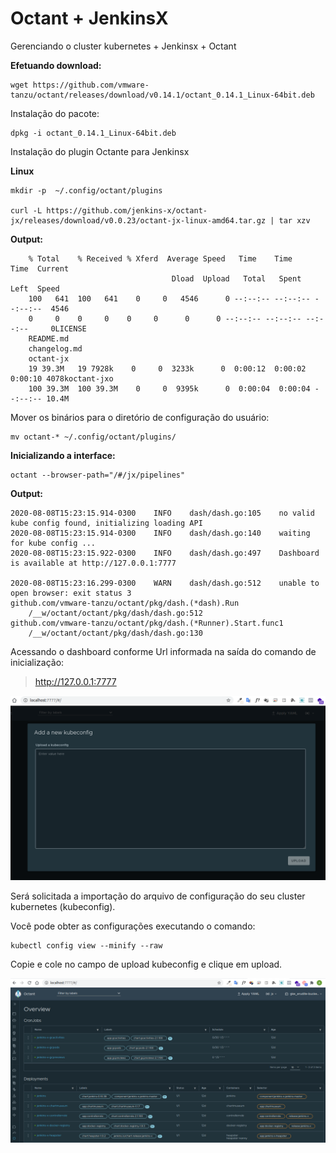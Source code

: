# Octant + JenkinsX

Gerenciando o cluster kubernetes + Jenkinsx + Octant

**Efetuando download:**

    wget https://github.com/vmware-tanzu/octant/releases/download/v0.14.1/octant_0.14.1_Linux-64bit.deb

Instalação do pacote:

    dpkg -i octant_0.14.1_Linux-64bit.deb

Instalação do plugin Octante para Jenkinsx

**Linux**

    mkdir -p  ~/.config/octant/plugins

    curl -L https://github.com/jenkins-x/octant-jx/releases/download/v0.0.23/octant-jx-linux-amd64.tar.gz | tar xzv

**Output:**

        % Total    % Received % Xferd  Average Speed   Time    Time     Time  Current
                                        Dload  Upload   Total   Spent    Left  Speed
        100   641  100   641    0     0   4546      0 --:--:-- --:--:-- --:--:--  4546
        0     0    0     0    0     0      0      0 --:--:-- --:--:-- --:--:--     0LICENSE
        README.md
        changelog.md
        octant-jx
        19 39.3M   19 7928k    0     0  3233k      0  0:00:12  0:00:02  0:00:10 4078koctant-jxo
        100 39.3M  100 39.3M    0     0  9395k      0  0:00:04  0:00:04 --:--:-- 10.4M

Mover os binários para o diretório de configuração do usuário:

    mv octant-* ~/.config/octant/plugins/

**Inicializando a interface:**

    octant --browser-path="/#/jx/pipelines"

**Output:**

    2020-08-08T15:23:15.914-0300	INFO	dash/dash.go:105	no valid kube config found, initializing loading API
    2020-08-08T15:23:15.914-0300	INFO	dash/dash.go:140	waiting for kube config ...
    2020-08-08T15:23:15.922-0300	INFO	dash/dash.go:497	Dashboard is available at http://127.0.0.1:7777

    2020-08-08T15:23:16.299-0300	WARN	dash/dash.go:512	unable to open browser: exit status 3
    github.com/vmware-tanzu/octant/pkg/dash.(*dash).Run
        /__w/octant/octant/pkg/dash/dash.go:512
    github.com/vmware-tanzu/octant/pkg/dash.(*Runner).Start.func1
        /__w/octant/octant/pkg/dash/dash.go:130

Acessando o dashboard conforme Url informada na saída do comando de inicialização:

> http://127.0.0.1:7777 


![Octant UI](img/octant-ui.png)

Será solicitada a importação do arquivo de configuração do seu cluster kubernetes (kubeconfig).

Você pode obter as configurações executando o comando:

    kubectl config view --minify --raw

Copie e cole no campo de upload kubeconfig e clique em upload.

![Octant](img/octant.png)